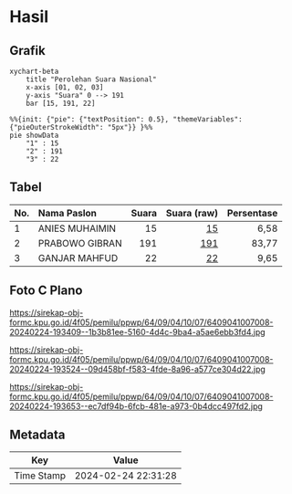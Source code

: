 # Hasil

## Grafik

```mermaid
xychart-beta
    title "Perolehan Suara Nasional"
    x-axis [01, 02, 03]
    y-axis "Suara" 0 --> 191
    bar [15, 191, 22]
```

```mermaid
%%{init: {"pie": {"textPosition": 0.5}, "themeVariables": {"pieOuterStrokeWidth": "5px"}} }%%
pie showData
    "1" : 15
    "2" : 191
    "3" : 22
```

## Tabel

| No. | Nama Paslon    | Suara | Suara (raw) | Persentase |
|:--- |:-------------- | -----:| -----------:| ----------:|
| 1   | ANIES MUHAIMIN | 15    | [15][p-1]   | 6,58       |
| 2   | PRABOWO GIBRAN | 191   | [191][p-2]  | 83,77      |
| 3   | GANJAR MAHFUD  | 22    | [22][p-3]   | 9,65       |


[p-1]: https://github.com/gigit-pemilu/pemilu-2024/blob/main/pilpres/hitung-suara/sub/64-kalimantan-timur/sub/09-penajam-paser-utara/sub/04-sepaku/sub/1007-maridan/sub/008-tps/sub/paslon-1.txt
[p-2]: https://github.com/gigit-pemilu/pemilu-2024/blob/main/pilpres/hitung-suara/sub/64-kalimantan-timur/sub/09-penajam-paser-utara/sub/04-sepaku/sub/1007-maridan/sub/008-tps/sub/paslon-2.txt
[p-3]: https://github.com/gigit-pemilu/pemilu-2024/blob/main/pilpres/hitung-suara/sub/64-kalimantan-timur/sub/09-penajam-paser-utara/sub/04-sepaku/sub/1007-maridan/sub/008-tps/sub/paslon-3.txt

## Foto C Plano

https://sirekap-obj-formc.kpu.go.id/4f05/pemilu/ppwp/64/09/04/10/07/6409041007008-20240224-193409--1b3b81ee-5160-4d4c-9ba4-a5ae6ebb3fd4.jpg

https://sirekap-obj-formc.kpu.go.id/4f05/pemilu/ppwp/64/09/04/10/07/6409041007008-20240224-193524--09d458bf-f583-4fde-8a96-a577ce304d22.jpg

https://sirekap-obj-formc.kpu.go.id/4f05/pemilu/ppwp/64/09/04/10/07/6409041007008-20240224-193653--ec7df94b-6fcb-481e-a973-0b4dcc497fd2.jpg


## Metadata

| Key        | Value               |
| ---------- | ------------------- |
| Time Stamp | 2024-02-24 22:31:28 |



